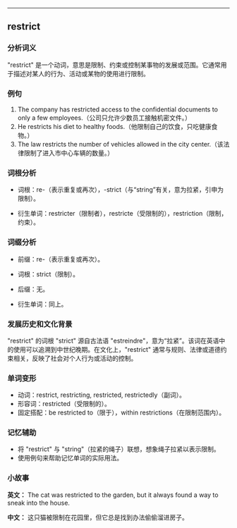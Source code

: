 
---------------
## restrict
### 分析词义
"restrict" 是一个动词，意思是限制、约束或控制某事物的发展或范围。它通常用于描述对某人的行为、活动或某物的使用进行限制。

### 例句
1. The company has restricted access to the confidential documents to only a few employees.（公司只允许少数员工接触机密文件。）
2. He restricts his diet to healthy foods.（他限制自己的饮食，只吃健康食物。）
3. The law restricts the number of vehicles allowed in the city center.（该法律限制了进入市中心车辆的数量。）

### 词根分析
- 词根：re-（表示重复或再次），-strict（与“string”有关，意为拉紧，引申为限制）。

- 衍生单词：restricter（限制者），restricte（受限制的），restriction（限制，约束）。

### 词缀分析
- 前缀：re-（表示重复或再次）。
- 词根：strict（限制）。
- 后缀：无。

- 衍生单词：同上。

### 发展历史和文化背景
"restrict" 的词根 "strict" 源自古法语 "estreindre"，意为“拉紧”。该词在英语中的使用可以追溯到中世纪晚期。在文化上，"restrict" 通常与规则、法律或道德约束相关，反映了社会对个人行为或活动的控制。

### 单词变形
- 动词：restrict, restricting, restricted, restrictedly（副词）。
- 形容词：restricted（受限制的）。
- 固定搭配：be restricted to（限于），within restrictions（在限制范围内）。

### 记忆辅助
- 将 "restrict" 与 "string"（拉紧的绳子）联想，想象绳子拉紧以表示限制。
- 使用例句来帮助记忆单词的实际用法。

### 小故事
**英文：**
The cat was restricted to the garden, but it always found a way to sneak into the house.

**中文：**
这只猫被限制在花园里，但它总是找到办法偷偷溜进房子。

